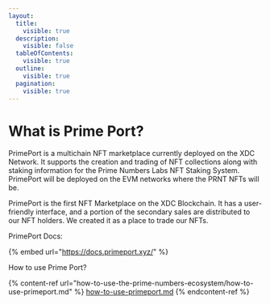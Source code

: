 ```yaml
---
layout:
  title:
    visible: true
  description:
    visible: false
  tableOfContents:
    visible: true
  outline:
    visible: true
  pagination:
    visible: true
---
```


# What is Prime Port?

PrimePort is a multichain NFT marketplace currently deployed on the XDC Network. It supports the creation and trading of NFT collections along with staking information for the Prime Numbers Labs NFT Staking System. PrimePort will be deployed on the EVM networks where the PRNT NFTs will be.

PrimePort is the first NFT Marketplace on the XDC Blockchain. It has a user-friendly interface, and a portion of the secondary sales are distributed to our NFT holders. We created it as a place to trade our NFTs.&#x20;

PrimePort Docs:

{% embed url="https://docs.primeport.xyz/" %}

How to use Prime Port?

{% content-ref url="how-to-use-the-prime-numbers-ecosystem/how-to-use-primeport.md" %}
[how-to-use-primeport.md](how-to-use-the-prime-numbers-ecosystem/how-to-use-primeport.md)
{% endcontent-ref %}
